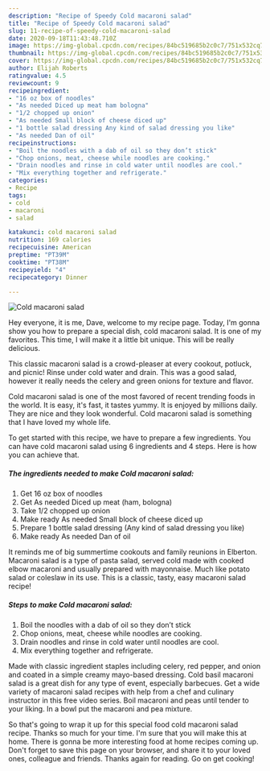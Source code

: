 ```yaml
---
description: "Recipe of Speedy Cold macaroni salad"
title: "Recipe of Speedy Cold macaroni salad"
slug: 11-recipe-of-speedy-cold-macaroni-salad
date: 2020-09-18T11:43:48.710Z
image: https://img-global.cpcdn.com/recipes/84bc519685b2c0c7/751x532cq70/cold-macaroni-salad-recipe-main-photo.jpg
thumbnail: https://img-global.cpcdn.com/recipes/84bc519685b2c0c7/751x532cq70/cold-macaroni-salad-recipe-main-photo.jpg
cover: https://img-global.cpcdn.com/recipes/84bc519685b2c0c7/751x532cq70/cold-macaroni-salad-recipe-main-photo.jpg
author: Elijah Roberts
ratingvalue: 4.5
reviewcount: 9
recipeingredient:
- "16 oz box of noodles"
- "As needed Diced up meat ham bologna"
- "1/2 chopped up onion"
- "As needed Small block of cheese diced up"
- "1 bottle salad dressing Any kind of salad dressing you like"
- "As needed Dan of oil"
recipeinstructions:
- "Boil the noodles with a dab of oil so they don’t stick"
- "Chop onions, meat, cheese while noodles are cooking."
- "Drain noodles and rinse in cold water until noodles are cool."
- "Mix everything together and refrigerate."
categories:
- Recipe
tags:
- cold
- macaroni
- salad

katakunci: cold macaroni salad 
nutrition: 169 calories
recipecuisine: American
preptime: "PT39M"
cooktime: "PT38M"
recipeyield: "4"
recipecategory: Dinner

---
```



![Cold macaroni salad](https://img-global.cpcdn.com/recipes/84bc519685b2c0c7/751x532cq70/cold-macaroni-salad-recipe-main-photo.jpg)

Hey everyone, it is me, Dave, welcome to my recipe page. Today, I'm gonna show you how to prepare a special dish, cold macaroni salad. It is one of my favorites. This time, I will make it a little bit unique. This will be really delicious.

This classic macaroni salad is a crowd-pleaser at every cookout, potluck, and picnic! Rinse under cold water and drain. This was a good salad, however it really needs the celery and green onions for texture and flavor.

Cold macaroni salad is one of the most favored of recent trending foods in the world. It is easy, it's fast, it tastes yummy. It is enjoyed by millions daily. They are nice and they look wonderful. Cold macaroni salad is something that I have loved my whole life.


To get started with this recipe, we have to prepare a few ingredients. You can have cold macaroni salad using 6 ingredients and 4 steps. Here is how you can achieve that.

##### The ingredients needed to make Cold macaroni salad:

1. Get 16 oz box of noodles
1. Get As needed Diced up meat (ham, bologna)
1. Take 1/2 chopped up onion
1. Make ready As needed Small block of cheese diced up
1. Prepare 1 bottle salad dressing (Any kind of salad dressing you like)
1. Make ready As needed Dan of oil


It reminds me of big summertime cookouts and family reunions in Elberton. Macaroni salad is a type of pasta salad, served cold made with cooked elbow macaroni and usually prepared with mayonnaise. Much like potato salad or coleslaw in its use. This is a classic, tasty, easy macaroni salad recipe! 

##### Steps to make Cold macaroni salad:

1. Boil the noodles with a dab of oil so they don’t stick
1. Chop onions, meat, cheese while noodles are cooking.
1. Drain noodles and rinse in cold water until noodles are cool.
1. Mix everything together and refrigerate.


Made with classic ingredient staples including celery, red pepper, and onion and coated in a simple creamy mayo-based dressing. Cold basil macaroni salad is a great dish for any type of event, especially barbecues. Get a wide variety of macaroni salad recipes with help from a chef and culinary instructor in this free video series. Boil macaroni and peas until tender to your liking. In a bowl put the macaroni and pea mixture. 

So that's going to wrap it up for this special food cold macaroni salad recipe. Thanks so much for your time. I'm sure that you will make this at home. There is gonna be more interesting food at home recipes coming up. Don't forget to save this page on your browser, and share it to your loved ones, colleague and friends. Thanks again for reading. Go on get cooking!
